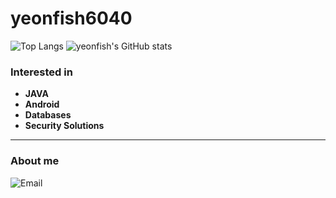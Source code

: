 # yeonfish6040
![Top Langs](https://github-readme-stats.vercel.app/api/top-langs/?username=yeonfish6040&layout=compact&theme=dracula)
![yeonfish's GitHub stats](https://github-readme-stats.vercel.app/api?username=yeonfish6040&show_icons=true&theme=dracula)

### Interested in
- **JAVA**
- **Android**
- **Databases**
- **Security Solutions**



<hr>

### About me
![Email](https://img.shields.io/badge/Email-yeonfish6040@gmail.com-green)
